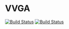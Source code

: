 # VVGA

[![Build Status](https://github.com/mantodas/VVGA.jl/actions/workflows/CI.yml/badge.svg?branch=main)](https://github.com/mantodas/VVGA.jl/actions/workflows/CI.yml?query=branch%3Amain)
[![Build Status](https://app.travis-ci.com/mantodas/VVGA.jl.svg?branch=main)](https://app.travis-ci.com/mantodas/VVGA.jl)
